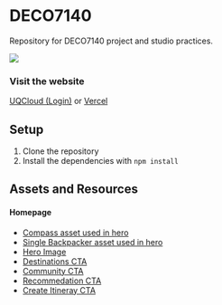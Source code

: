 # DECO7140

Repository for DECO7140 project and studio practices.

![](https://media4.giphy.com/media/v1.Y2lkPTc5MGI3NjExdGE2MHg2anRrdnhxMnQyaTFndnBmbnN6bGpvcXYxczh5ZTU1bnc4NSZlcD12MV9naWZzX3NlYXJjaCZjdD1n/aNqEFrYVnsS52/200.webp)

### Visit the website

[UQCloud (Login)](https://deco7140-9476f1e5.uqcloud.net/)
or
[Vercel](https://deco-7140.vercel.app/)

## Setup

1. Clone the repository
2. Install the dependencies with `npm install`

## Assets and Resources

#### Homepage

- [Compass asset used in hero](https://www.shutterstock.com/nb/image-vector/compass-icons-set-vector-vectors-2468768179)
- [Single Backpacker asset used in hero](https://www.shutterstock.com/nb/image-vector/single-backpacker-traveler-hiker-bring-bag-2503906333)
- [Hero Image](https://www.shutterstock.com/nb/image-photo/travel-travelwoman-solo-traveling-alonedigital-nomadbleisurework-2508261587)
- [Destinations CTA](https://www.shutterstock.com/nb/image-photo/person-walking-grassy-hill-mountains-under-2474842457)
- [Community CTA](https://www.shutterstock.com/nb/image-photo/man-waiting-his-son-rappels-down-1023960841)
- [Recommedation CTA](https://www.shutterstock.com/nb/image-photo/traveler-woman-relaxing-on-swing-above-2130878285)
- [Create Itineray CTA](https://www.shutterstock.com/nb/image-photo/saving-money-investment-future-senior-adult-2495629229)

